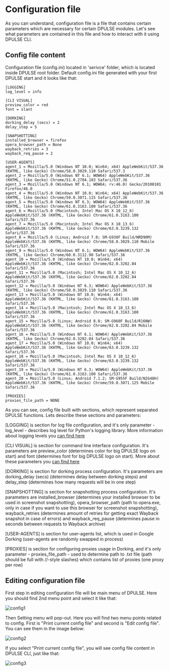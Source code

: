# Configuration file

As you can understand, configuration file is a file that contains certain parameters which are necessary for certain DPULSE modules. Let's see what parameters are contained in this file and how to interact with it using DPULSE CLI.

## Config file content

Configuration file (config.ini) located in 'serivce' folder, which is located inside DPULSE root folder. Default config.ini file generated with your first DPULSE start and it looks like that:
```
[LOGGING]
log_level = info

[CLI VISUAL]
preview_color = red
font = slant

[DORKING]
dorking_delay (secs) = 2
delay_step = 5

[SNAPSHOTTING]
installed_browser = firefox
opera_browser_path = None
wayback_retries = 3
wayback_req_pause = 2

[USER-AGENTS]
agent_1 = Mozilla/5.0 (Windows NT 10.0; Win64; x64) AppleWebKit/537.36 (KHTML, like Gecko) Chrome/58.0.3029.110 Safari/537.3
agent_2 = Mozilla/5.0 (Windows NT 6.1; WOW64) AppleWebKit/537.36 (KHTML, like Gecko) Chrome/51.0.2704.103 Safari/537.36
agent_3 = Mozilla/5.0 (Windows NT 6.1; WOW64; rv:46.0) Gecko/20100101 Firefox/46.0
agent_4 = Mozilla/5.0 (Windows NT 10.0; Win64; x64) AppleWebKit/537.36 (KHTML, like Gecko) Chrome/59.0.3071.115 Safari/537.36
agent_5 = Mozilla/5.0 (Windows NT 6.3; WOW64) AppleWebKit/537.36 (KHTML, like Gecko) Chrome/61.0.3163.100 Safari/537.36
agent_6 = Mozilla/5.0 (Macintosh; Intel Mac OS X 10_12_6) AppleWebKit/537.36 (KHTML, like Gecko) Chrome/61.0.3163.100 Safari/537.36
agent_7 = Mozilla/5.0 (Macintosh; Intel Mac OS X 10_13_6) AppleWebKit/537.36 (KHTML, like Gecko) Chrome/63.0.3239.132 Safari/537.36
agent_8 = Mozilla/5.0 (Linux; Android 7.0; SM-G930F Build/NRD90M) AppleWebKit/537.36 (KHTML, like Gecko) Chrome/58.0.3029.110 Mobile Safari/537.36
agent_9 = Mozilla/5.0 (Windows NT 6.1; WOW64) AppleWebKit/537.36 (KHTML, like Gecko) Chrome/60.0.3112.90 Safari/537.36
agent_10 = Mozilla/5.0 (Windows NT 10.0; Win64; x64) AppleWebKit/537.36 (KHTML, like Gecko) Chrome/62.0.3202.84 Safari/537.36
agent_11 = Mozilla/5.0 (Macintosh; Intel Mac OS X 10_12_6) AppleWebKit/537.36 (KHTML, like Gecko) Chrome/62.0.3202.84 Safari/537.36
agent_12 = Mozilla/5.0 (Windows NT 6.3; WOW64) AppleWebKit/537.36 (KHTML, like Gecko) Chrome/58.0.3029.110 Safari/537.36
agent_13 = Mozilla/5.0 (Windows NT 10.0; Win64; x64) AppleWebKit/537.36 (KHTML, like Gecko) Chrome/61.0.3163.100 Safari/537.36
agent_14 = Mozilla/5.0 (Macintosh; Intel Mac OS X 10_13_6) AppleWebKit/537.36 (KHTML, like Gecko) Chrome/61.0.3163.100 Safari/537.36
agent_15 = Mozilla/5.0 (Linux; Android 8.0; SM-G960F Build/R16NW) AppleWebKit/537.36 (KHTML, like Gecko) Chrome/62.0.3202.84 Mobile Safari/537.36
agent_16 = Mozilla/5.0 (Windows NT 6.1; WOW64) AppleWebKit/537.36 (KHTML, like Gecko) Chrome/62.0.3202.84 Safari/537.36
agent_17 = Mozilla/5.0 (Windows NT 10.0; Win64; x64) AppleWebKit/537.36 (KHTML, like Gecko) Chrome/63.0.3239.132 Safari/537.36
agent_18 = Mozilla/5.0 (Macintosh; Intel Mac OS X 10_12_6) AppleWebKit/537.36 (KHTML, like Gecko) Chrome/63.0.3239.132 Safari/537.36
agent_19 = Mozilla/5.0 (Windows NT 6.3; WOW64) AppleWebKit/537.36 (KHTML, like Gecko) Chrome/61.0.3163.100 Safari/537.36
agent_20 = Mozilla/5.0 (Linux; Android 7.1.2; SM-G955F Build/N2G48H) AppleWebKit/537.36 (KHTML, like Gecko) Chrome/59.0.3071.125 Mobile Safari/537.36

[PROXIES]
proxies_file_path = NONE
```

As you can see, config file built with sections, which represent separated DPULSE functions. Lets describe these sections and parameters:

[LOGGING] is section for log file configuration, and it's only parameter - log_level - describes log level for Python's logging library. More information about logging levels you [can find here](https://docs.python.org/3/library/logging.html#logging-levels)

[CLI VISUAL] is section for command line interface configuration. It's parameters are preview_color (determines color for big DPULSE logo on start) and font (determines font for big DPULSE logo on start). More about these parameters you [can find here](http://www.figlet.org/)

[DORKING] is section for dorking process configuration. It's parameters are dorking_delay (secs) (determines delay between dorking steps) and delay_step (determines how many requests will be in one step)

[SNAPSHOTTING] is section for snapshotting process configuration. It's parameters are installed_browser (determines your installed browser to be used in screenshot snapshotting), opera_browser_path (path to opera.exe, only in case if you want to use this browser for screenshot snapshotting), wayback_retries (determines amount of retries for getting exact Wayback snapshot in case of errors) and wayback_req_pause (determines pause in seconds between requests to Wayback archive)

[USER-AGENTS] is section for user-agents list, which is used in Google Dorking (user-agents are randomly swapped in process)

[PROXIES] is section for configuring proxies usage in Dorking, and it's only parameter - proxies_file_path - used to determine path to .txt file (path should be full with //-style slashes) which contains list of proxies (one proxy per row)

## Editing configuration file

First step in editing configuration file will be main menu of DPULSE. Here you should find 2nd menu point and select it like that:

![config1](https://github.com/user-attachments/assets/d4eda335-102c-4dc6-ab5d-206ac01202d8)

Then Setting menu will pop-out. Here you will find two menu points related to config. First is "Print current config file" and second is "Edit config file". You can see them in the image below:

![config2](https://github.com/user-attachments/assets/035e5a94-ca5f-43ca-89c7-8fca36048243)

If you select "Print current config file", you will see config file content in DPULSE CLI, just like that:

![config3](https://github.com/user-attachments/assets/a86ee852-0b2c-4c83-9a48-bca7499c4671)

